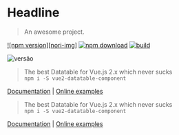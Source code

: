 # Headline

> An awesome project.


[![npm version][nori-img]][npm-url]
[![npm download][npm-dl-img]][npm-url]
[![build][build-img]][build-url]


![versão][build-img]

> The best Datatable for Vue.js 2.x which never sucks  
> `npm i -S vue2-datatable-component`

[Documentation](https://OneWayTech.github.io/vue2-datatable/doc) | 
[Online examples](https://OneWayTech.github.io/vue2-datatable/examples/dist)

[npm-url]: https://www.npmjs.com/package/vue2-datatable-component
[npm-v-img]: https://img.shields.io/npm/v/vue2-datatable-component.svg
[npm-dl-img]: https://img.shields.io/npm/dm/vue2-datatable-component.svg
[build-img]: https://travis-ci.org/OneWayTech/vue2-datatable.svg?branch=master
[build-url]: https://travis-ci.org/OneWayTech/vue2-datatable

> The best Datatable for Vue.js 2.x which never sucks  
> `npm i -S vue2-datatable-component`

[Documentation](https://OneWayTech.github.io/vue2-datatable/doc) | 
[Online examples](https://OneWayTech.github.io/vue2-datatable/examples/dist)

[npm-url]: https://www.npmjs.com/package/vue2-datatable-component
[npm-v-img]: https://img.shields.io/npm/v/vue2-datatable-component.svg
[npm-dl-img]: https://img.shields.io/npm/dm/vue2-datatable-component.svg
[build-img]: https://travis-ci.org/OneWayTech/vue2-datatable.svg?branch=master
[build-url]: https://travis-ci.org/OneWayTech/vue2-datatable
[versao-img]: https://img.shields.io/badge/vers%C3%A3o%20est%C3%A1vel-1.19.2.0-green.svg